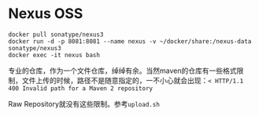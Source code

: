# Nexus OSS 

```shell
docker pull sonatype/nexus3
docker run -d -p 8081:8081 --name nexus -v ~/docker/share:/nexus-data sonatype/nexus3
docker exec -it nexus bash
```

专业的仓库，作为一个文件仓库，绰绰有余。当然maven的仓库有一些格式限制，文件上传的时候，路径不是随意指定的，一不小心就会出现：`< HTTP/1.1 400 Invalid path for a Maven 2 repository`

Raw Repository就没有这些限制。参考`upload.sh`